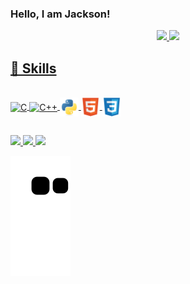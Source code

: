 ### Hello, I am Jackson!

<div align="center">
  <a href="https://github.com/jacksonMarcelinoFreitas">
  <img height="180em" src="https://github-readme-stats.vercel.app/api?username=jacksonMarcelinoFreitas&show_icons=true&theme=gotham&include_all_commits=true&count_private=true"/>
  <img height="180em" src="https://github-readme-stats.vercel.app/api/top-langs/?username=jacksonMarcelinoFreitas&layout=compact&langs_count=7&theme=gotham"/>
</div>
  
## 🚀 Skills
<div style="display: inline_block"><br>
  <img align="center" alt="C" height="30" width="30" src="https://cdn.jsdelivr.net/gh/devicons/devicon/icons/c/c-original.svg">
  <img align="center" alt="C++" height="30" width="30" src="https://cdn.jsdelivr.net/gh/devicons/devicon/icons/cplusplus/cplusplus-plain.svg">
  <img align="center" alt="Python" height="30" width="30" src="https://raw.githubusercontent.com/devicons/devicon/master/icons/python/python-original.svg">
  <img align="center" alt="HTML" height="30" width="30" src="https://raw.githubusercontent.com/devicons/devicon/master/icons/html5/html5-original.svg">
  <img align="center" alt="CSS" height="30" width="30" src="https://raw.githubusercontent.com/devicons/devicon/master/icons/css3/css3-original.svg">
  
  
##

<div> 
  <a href="https://www.instagram.com/jacksonm.f/" target="_blank"><img src="https://img.shields.io/badge/-Instagram-%23E4405F?style=for-the-badge&logo=instagram&logoColor=white" target="_blank">
  </a>
  <a href = "mailto: jacksonzitap.mc@gmail.com"><img src="https://img.shields.io/badge/-Gmail-%23333?style=for-the-badge&logo=gmail&logoColor=white" target="_blank">
  </a>
  <a href="https://www.linkedin.com/in/jackson-marcelino-de-freitas-900a18209/" target="_blank"><img src="https://img.shields.io/badge/-LinkedIn-%230077B5?style=for-the badge&logo=linkedin&logoColor=white" target="_blank">
  </a>
 
  ![Snake animation](https://github.com/jacksonMarcelinoFreitas/jacksonMarcelinoFreitas/blob/output/github-contribution-grid-snake.svg)
</div>

